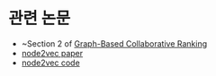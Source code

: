 # 관련 논문
- ~Section 2 of [Graph-Based Collaborative Ranking](https://arxiv.org/pdf/1604.03147.pdf)
- [node2vec paper](https://arxiv.org/pdf/1607.00653.pdf)
- [node2vec code](https://github.com/aditya-grover/node2vec)

